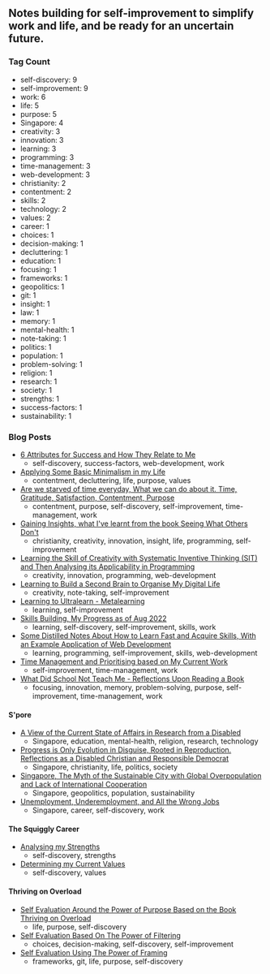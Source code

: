 ## Notes building for self-improvement to simplify work and life, and be ready for an uncertain future.
### Tag Count
- self-discovery: 9
- self-improvement: 9
- work: 6
- life: 5
- purpose: 5
- Singapore: 4
- creativity: 3
- innovation: 3
- learning: 3
- programming: 3
- time-management: 3
- web-development: 3
- christianity: 2
- contentment: 2
- skills: 2
- technology: 2
- values: 2
- career: 1
- choices: 1
- decision-making: 1
- decluttering: 1
- education: 1
- focusing: 1
- frameworks: 1
- geopolitics: 1
- git: 1
- insight: 1
- law: 1
- memory: 1
- mental-health: 1
- note-taking: 1
- politics: 1
- population: 1
- problem-solving: 1
- religion: 1
- research: 1
- society: 1
- strengths: 1
- success-factors: 1
- sustainability: 1

### Blog Posts
* [6 Attributes for Success and How They Relate to Me](https://maxloosmu.github.io/max-self-improve/6%20Attributes%20for%20Success%20and%20How%20They%20Relate%20to%20Me.html)
    + self-discovery, success-factors, web-development, work
* [Applying Some Basic Minimalism in my Life](https://maxloosmu.github.io/max-self-improve/Applying%20Some%20Basic%20Minimalism%20in%20my%20Life.html)
    + contentment, decluttering, life, purpose, values
* [Are we starved of time everyday, What we can do about it.  Time, Gratitude, Satisfaction, Contentment, Purpose](https://maxloosmu.github.io/max-self-improve/Are%20we%20starved%20of%20time%20everyday,%20What%20we%20can%20do%20about%20it.%20Time,%20Gratitude,%20Satisfaction,%20Contentment,%20Purpose.html)
    + contentment, purpose, self-discovery, self-improvement, time-management, work
* [Gaining Insights, what I've learnt from the book Seeing What Others Don't](https://maxloosmu.github.io/max-self-improve/Gaining%20Insights,%20what%20I've%20learnt%20from%20the%20book%20Seeing%20What%20Others%20Don't.html)
    + christianity, creativity, innovation, insight, life, programming, self-improvement
* [Learning the Skill of Creativity with Systematic Inventive Thinking (SIT) and Then Analysing its Applicability in Programming](https://maxloosmu.github.io/max-self-improve/Learning%20the%20Skill%20of%20Creativity%20with%20Systematic%20Inventive%20Thinking%20(SIT)%20and%20Then%20Analysing%20its%20Applicability%20in%20Programming.html)
    + creativity, innovation, programming, web-development
* [Learning to Build a Second Brain to Organise My Digital Life](https://maxloosmu.github.io/max-self-improve/Learning%20to%20Build%20a%20Second%20Brain%20to%20Organise%20My%20Digital%20Life.html)
    + creativity, note-taking, self-improvement
* [Learning to Ultralearn - Metalearning](https://maxloosmu.github.io/max-self-improve/Learning%20to%20Ultralearn%20-%20Metalearning.html)
    + learning, self-improvement
* [Skills Building, My Progress as of Aug 2022](https://maxloosmu.github.io/max-self-improve/Skills%20Building,%20My%20Progress%20as%20of%20Aug%202022.html)
    + learning, self-discovery, self-improvement, skills, work
* [Some Distilled Notes About How to Learn Fast and Acquire Skills, With an Example Application of Web Development](https://maxloosmu.github.io/max-self-improve/Some%20Distilled%20Notes%20About%20How%20to%20Learn%20Fast%20and%20Acquire%20Skills,%20With%20an%20Example%20Application%20of%20Web%20Development.html)
    + learning, programming, self-improvement, skills, web-development
* [Time Management and Prioritising based on My Current Work](https://maxloosmu.github.io/max-self-improve/Time%20Management%20and%20Prioritising%20based%20on%20My%20Current%20Work.html)
    + self-improvement, time-management, work
* [What Did School Not Teach Me - Reflections Upon Reading a Book](https://maxloosmu.github.io/max-self-improve/What%20Did%20School%20Not%20Teach%20Me%20-%20Reflections%20Upon%20Reading%20a%20Book.html)
    + focusing, innovation, memory, problem-solving, purpose, self-improvement, time-management, work

#### S'pore
* [A View of the Current State of Affairs in Research from a Disabled](https://maxloosmu.github.io/max-self-improve/S'pore/A%20View%20of%20the%20Current%20State%20of%20Affairs%20in%20Research%20from%20a%20Disabled.html)
    + Singapore, education, mental-health, religion, research, technology
* [Progress is Only Evolution in Disguise, Rooted in Reproduction. Reflections as a Disabled Christian and Responsible Democrat](https://maxloosmu.github.io/max-self-improve/S'pore/Progress%20is%20Only%20Evolution%20in%20Disguise,%20Rooted%20in%20Reproduction.%20Reflections%20as%20a%20Disabled%20Christian%20and%20Responsible%20Democrat.html)
    + Singapore, christianity, life, politics, society
* [Singapore, The Myth of the Sustainable City with Global Overpopulation and Lack of International Cooperation](https://maxloosmu.github.io/max-self-improve/S'pore/Singapore,%20The%20Myth%20of%20the%20Sustainable%20City%20with%20Global%20Overpopulation%20and%20Lack%20of%20International%20Cooperation.html)
    + Singapore, geopolitics, population, sustainability
* [Unemployment, Underemployment, and All the Wrong Jobs](https://maxloosmu.github.io/max-self-improve/S'pore/Unemployment,%20Underemployment,%20and%20All%20the%20Wrong%20Jobs.html)
    + Singapore, career, self-discovery, work

#### The Squiggly Career
* [Analysing my Strengths](https://maxloosmu.github.io/max-self-improve/The%20Squiggly%20Career/Analysing%20my%20Strengths.html)
    + self-discovery, strengths
* [Determining my Current Values](https://maxloosmu.github.io/max-self-improve/The%20Squiggly%20Career/Determining%20my%20Current%20Values.html)
    + self-discovery, values

#### Thriving on Overload
* [Self Evaluation Around the Power of Purpose Based on the Book Thriving on Overload](https://maxloosmu.github.io/max-self-improve/Thriving%20on%20Overload/Self%20Evaluation%20Around%20the%20Power%20of%20Purpose%20Based%20on%20the%20Book%20Thriving%20on%20Overload.html)
    + life, purpose, self-discovery
* [Self Evaluation Based On The Power of Filtering](https://maxloosmu.github.io/max-self-improve/Thriving%20on%20Overload/Self%20Evaluation%20Based%20On%20The%20Power%20of%20Filtering.html)
    + choices, decision-making, self-discovery, self-improvement
* [Self Evaluation Using The Power of Framing](https://maxloosmu.github.io/max-self-improve/Thriving%20on%20Overload/Self%20Evaluation%20Using%20The%20Power%20of%20Framing.html)
    + frameworks, git, life, purpose, self-discovery
